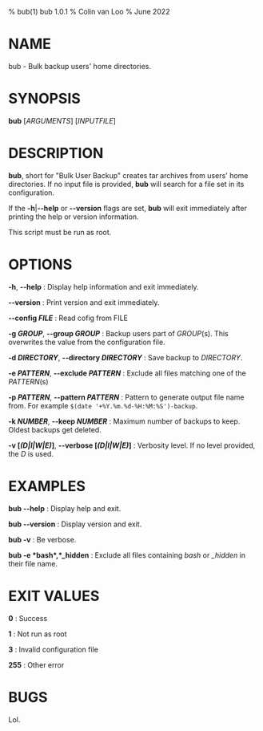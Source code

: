% bub(1) bub 1.0.1
% Colin van Loo
% June 2022

# NAME

bub - Bulk backup users' home directories.

# SYNOPSIS

**bub** [*ARGUMENTS*] [*INPUTFILE*]

# DESCRIPTION

**bub**, short for "Bulk User Backup" creates tar archives from users' home
directories. If no input file is provided, **bub** will search for a file set
in its configuration.

If the **-h**|**--help** or **--version** flags are set, **bub** will exit
immediately after printing the help or version information.

This script must be run as root.

# OPTIONS

**-h**, **--help**
: Display help information and exit immediately.

**--version**
: Print version and exit immediately.

**--config *FILE***
: Read cofig from FILE

**-g *GROUP***, **--group *GROUP***
: Backup users part of *GROUP*(s). This overwrites the value from the
configuration file.

**-d *DIRECTORY***, **--directory *DIRECTORY***
: Save backup to *DIRECTORY*.

**-e *PATTERN***, **--exclude *PATTERN***
: Exclude all files matching one of the *PATTERN*(s)

**-p *PATTERN***, **--pattern *PATTERN***
: Pattern to generate output file name from. For example `$(date
'+%Y.%m.%d-%H:%M:%S')-backup`.

**-k *NUMBER***, **--keep *NUMBER***
: Maximum number of backups to keep. Oldest backups get deleted.

**-v [*(D|I|W|E)*]**, **--verbose [*(D|I|W|E)*]**
: Verbosity level. If no level provided, the *D* is used.

# EXAMPLES

**bub --help**
: Display help and exit.

**bub --version**
: Display version and exit.

**bub -v**
: Be verbose.

**bub -e \*bash\*,\*_hidden**
: Exclude all files containing *bash* or *\_hidden* in their file name.

# EXIT VALUES

**0**
: Success

**1**
: Not run as root

**3**
: Invalid configuration file

**255**
: Other error

# BUGS

Lol.
